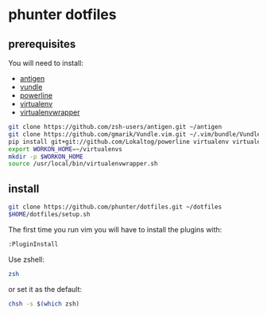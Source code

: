 # phunter dotfiles

## prerequisites

You will need to install:
* [antigen](https://github.com/zsh-users/antigen)
* [vundle](https://github.com/gmarik/Vundle.vim)
* [powerline](https://github.com/Lokaltog/powerline)
* [virtualenv](http://virtualenv.readthedocs.org/en/latest/)
* [virtualenvwrapper](http://virtualenvwrapper.readthedocs.org/en/latest/)

```sh
git clone https://github.com/zsh-users/antigen.git ~/antigen
git clone https://github.com/gmarik/Vundle.vim.git ~/.vim/bundle/Vundle.vim
pip install git+git://github.com/Lokaltog/powerline virtualenv virtualenvwrapper
export WORKON_HOME=~/virtualenvs
mkdir -p $WORKON_HOME
source /usr/local/bin/virtualenvwrapper.sh
```

## install

```sh
git clone https://github.com/phunter/dotfiles.git ~/dotfiles
$HOME/dotfiles/setup.sh
```

The first time you run vim you will have to install the plugins with:

```sh
:PluginInstall
```

Use zshell:
```sh
zsh
```

or set it as the default:

```sh
chsh -s $(which zsh)
```
